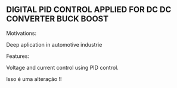 ## DIGITAL PID CONTROL APPLIED FOR DC DC CONVERTER BUCK BOOST 

Motivations:

Deep aplication in automotive industrie

Features: 

Voltage and current control using PID control. 

Isso é uma alteração !!


